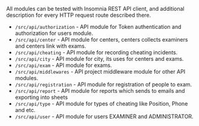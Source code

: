 All modules can be tested with Insomnia REST API client, 
and additional description for every HTTP request route described there.

* `/src/api/authorization` - API module for Token authentication and authorization for users module. 
* `/src/api/center` - API module for centers, centers collects examiners and centers link with exams.
* `/src/api/cheating` - API module for recording cheating incidents. 
* `/src/api/city` - API module for city, its uses for centers and exams.
* `/src/api/exam` - API module for exams.
* `/src/api/middlewares` - API project middleware module for other API modules.
* `/src/api/registration` - API module for registration of people to exam.
* `/src/api/report` - API module for reports which sends to emails and exporting into sheets
* `/src/api/type` - API module for types of cheating like Position, Phone and etc.
* `/src/api/user` - API module for users EXAMINER and ADMINISTRATOR.

